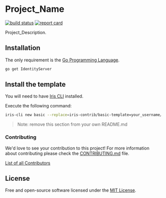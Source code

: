 # Project_Name

[![build status](https://img.shields.io/travis/iris-contrib/basic-template/master.svg?style=for-the-badge&logo=travis)](https://travis-ci.org/iris-contrib/basic-template) [![report card](https://img.shields.io/badge/report%20card-a%2B-ff3333.svg?style=for-the-badge)](https://goreportcard.com/report/IdentityServer)

Project_Description.

## Installation

The only requirement is the [Go Programming Language](https://golang.org/dl).

```sh
go get IdentityServer
```

## Install the template

You will need to have [Iris CLI](https://github.com/kataras/iris-cli) installed.

Execute the following command:

```sh
iris-cli new basic --replace=iris-contrib/basic-template=your_username/repo
```

> Note: remove this section from your own README.md

### Contributing

We'd love to see your contribution to this project! For more information about contributing please check the [CONTRIBUTING.md](CONTRIBUTING.md) file.

[List of all Contributors](https://IdentityServer/graphs/contributors)

## License

Free and open-source software licensed under the [MIT License](LICENSE).
